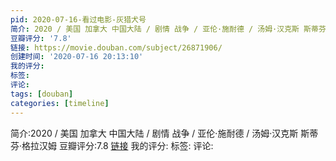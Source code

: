 ```yaml
---
pid: 2020-07-16-看过电影-灰猎犬号
简介: 2020 / 美国 加拿大 中国大陆 / 剧情 战争 / 亚伦·施耐德 / 汤姆·汉克斯 斯蒂芬·格拉汉姆
豆瓣评分: '7.8'
链接: https://movie.douban.com/subject/26871906/
创建时间: '2020-07-16 20:13:10'
我的评分:
标签:
评论:
tags: [douban]
categories: [timeline]
---
```

简介:2020 / 美国 加拿大 中国大陆 / 剧情 战争 / 亚伦·施耐德 / 汤姆·汉克斯 斯蒂芬·格拉汉姆
豆瓣评分:7.8
[链接](https://movie.douban.com/subject/26871906/)
我的评分:
标签:
评论:
